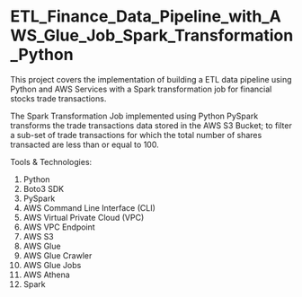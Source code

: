 # ETL_Finance_Data_Pipeline_with_AWS_Glue_Job_Spark_Transformation_Python

This project covers the implementation of building a ETL data pipeline using Python and AWS Services with a Spark transformation job for financial stocks trade transactions.  

The Spark Transformation Job implemented using Python PySpark transforms the trade transactions data stored in the AWS S3 Bucket; to filter a sub-set of trade transactions for which the total number of shares transacted are less than or equal to 100.  

Tools & Technologies: 
1. Python
2. Boto3 SDK
3. PySpark
4. AWS Command Line Interface (CLI) 
5. AWS Virtual Private Cloud (VPC)
6. AWS VPC Endpoint
7. AWS S3
8. AWS Glue
9. AWS Glue Crawler
10. AWS Glue Jobs
11. AWS Athena
12. Spark
